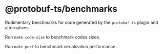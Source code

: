 @protobuf-ts/benchmarks
=======================

Rudimentary benchmarks for code generated by the `protobuf-ts` plugin and alternatives.

Run `make code-size` to benchmark codes sizes. 

Run `make perf` to benchmark serialization performance. 
